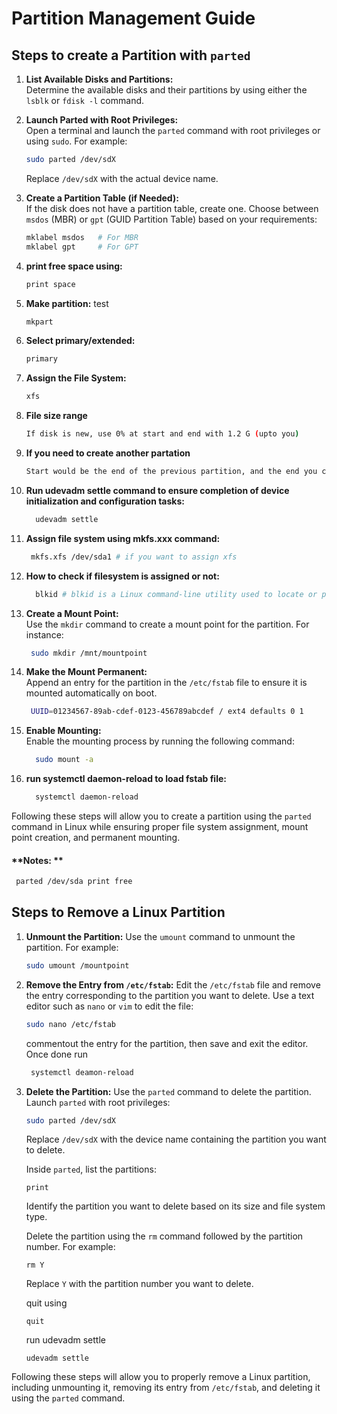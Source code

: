 # Partition Management Guide

## Steps to create a Partition with `parted`

1. **List Available Disks and Partitions:**  
   Determine the available disks and their partitions by using either the `lsblk` or `fdisk -l` command.

2. **Launch Parted with Root Privileges:**  
   Open a terminal and launch the `parted` command with root privileges or using `sudo`. For example:
   ```bash
   sudo parted /dev/sdX
   ```
   Replace `/dev/sdX` with the actual device name.

3. **Create a Partition Table (if Needed):**  
   If the disk does not have a partition table, create one. Choose between `msdos` (MBR) or `gpt` (GUID Partition Table) based on your requirements:
   ```bash
   mklabel msdos   # For MBR
   mklabel gpt     # For GPT
   ```
4. **print free space using:**
   ```bash
   print space
   ```
5. **Make partition:** test 
   ```bash
   mkpart
   ```
6. **Select primary/extended:**
   ```bash
   primary
   ```
   
7. **Assign the File System:**  
   ```bash
   xfs
   ```
8. **File size range**
   ```bash
   If disk is new, use 0% at start and end with 1.2 G (upto you)
   ```
9. **If you need to create another partation**
   ```bash
   Start would be the end of the previous partition, and the end you can define yourself.
   ```
10. **Run udevadm settle command to ensure completion of device initialization and configuration tasks:**
     ```bash
       udevadm settle
      ```
11. **Assign file system using mkfs.xxx command:**
    ```bash
     mkfs.xfs /dev/sda1 # if you want to assign xfs
    ```
12. **How to check if filesystem is assigned or not:**
    ```bash
      blkid # blkid is a Linux command-line utility used to locate or print block device attribute
     ```
13. **Create a Mount Point:**  
      Use the `mkdir` command to create a mount point for the partition. For instance:
    ```bash
     sudo mkdir /mnt/mountpoint
      ```
14. **Make the Mount Permanent:**  
      Append an entry for the partition in the `/etc/fstab` file to ensure it is mounted automatically on boot.

    ```bash
     UUID=01234567-89ab-cdef-0123-456789abcdef / ext4 defaults 0 1
     ```
15. **Enable Mounting:**  
    Enable the mounting process by running the following command:
      ```bash
        sudo mount -a
       ```
15. **run systemctl daemon-reload to load fstab file:**  
    
      ```bash
        systemctl daemon-reload
       ```

Following these steps will allow you to create a partition using the `parted` command in Linux while ensuring proper file system assignment, mount point creation, and permanent mounting.
#### **Notes: **
```bash
 parted /dev/sda print free
 ```

## Steps to Remove a Linux Partition

1. **Unmount the Partition:**
   Use the `umount` command to unmount the partition. For example:
   ```bash
   sudo umount /mountpoint
   ```

2. **Remove the Entry from `/etc/fstab`:**
   Edit the `/etc/fstab` file and remove the entry corresponding to the partition you want to delete. Use a text editor such as `nano` or `vim` to edit the file:
   ```bash
   sudo nano /etc/fstab
   ```
   commentout the entry for the partition, then save and exit the editor. Once done run

   ```bash
    systemctl deamon-reload
   ```

4. **Delete the Partition:**
   Use the `parted` command to delete the partition. Launch `parted` with root privileges:
   ```bash
   sudo parted /dev/sdX
   ```
   Replace `/dev/sdX` with the device name containing the partition you want to delete.
   
   Inside `parted`, list the partitions:
   ```
   print
   ```
   
   Identify the partition you want to delete based on its size and file system type.
   
   Delete the partition using the `rm` command followed by the partition number. For example:
   ```
   rm Y
   ```
   Replace `Y` with the partition number you want to delete.

   quit using
   ```
   quit
   ```
   run udevadm settle
   ```
   udevadm settle
   ```

Following these steps will allow you to properly remove a Linux partition, including unmounting it, removing its entry from `/etc/fstab`, and deleting it using the `parted` command.

